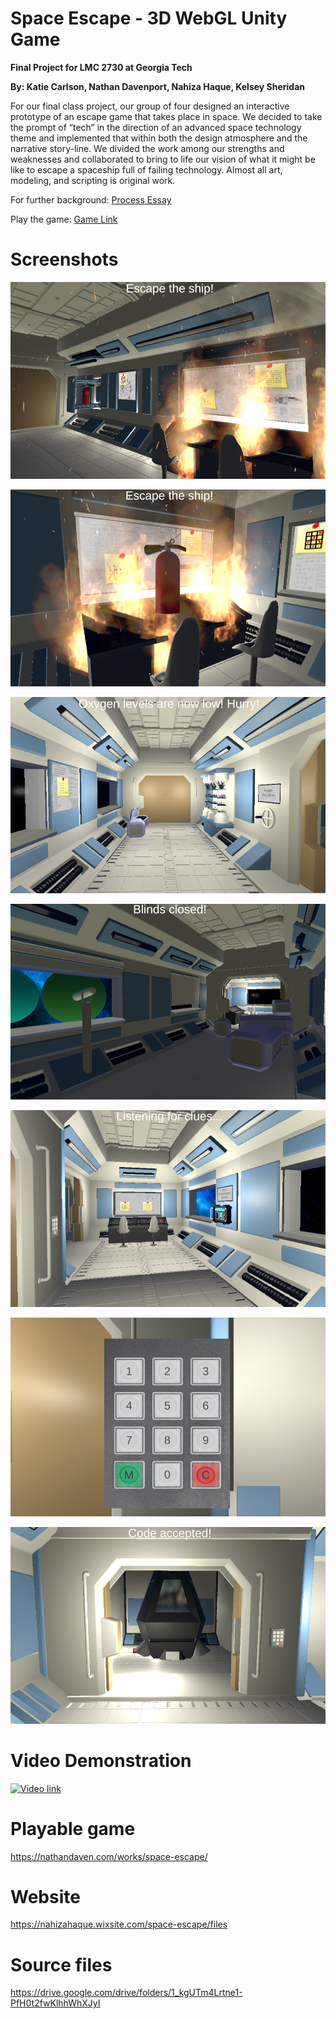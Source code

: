 # Space Escape - 3D WebGL Unity Game
**Final Project for LMC 2730 at Georgia Tech**

**By: Katie Carlson, Nathan Davenport, Nahiza Haque, Kelsey Sheridan**

For our final class project, our group of four designed an
interactive prototype of an escape game that takes place in space.
We decided to take the prompt of “tech” in the direction of an
advanced space technology theme and implemented that within
both the design atmosphere and the narrative story-line. We
divided the work among our strengths and weaknesses and
collaborated to bring to life our vision of what it might be like to
escape a spaceship full of failing technology. Almost all art, modeling, and scripting is original work.

For further background: [Process Essay](https://8fdb2b80-0634-45aa-98b8-cfecd4f6659f.filesusr.com/ugd/9cda48_996eb8a907b34128bba1e1f2afacf9ff.pdf)

Play the game: [Game Link](https://nathandaven.com/works/space-escape/)

# Screenshots
![image](screenshots/1.png)

![image](screenshots/2.png)

![image](screenshots/3.png)

![image](screenshots/5.png)

![image](screenshots/6.png)

![image](screenshots/7.png)

![image](screenshots/8.png)

# Video Demonstration
[![Video link](https://img.youtube.com/vi/a3y0bkVdNjM/0.jpg)](https://www.youtube.com/watch?v=a3y0bkVdNjM "Space Escape Video")

# Playable game
https://nathandaven.com/works/space-escape/

# Website
https://nahizahaque.wixsite.com/space-escape/files

# Source files
https://drive.google.com/drive/folders/1_kgUTm4Lrtne1-PfH0t2fwKlhhWhXJyI

